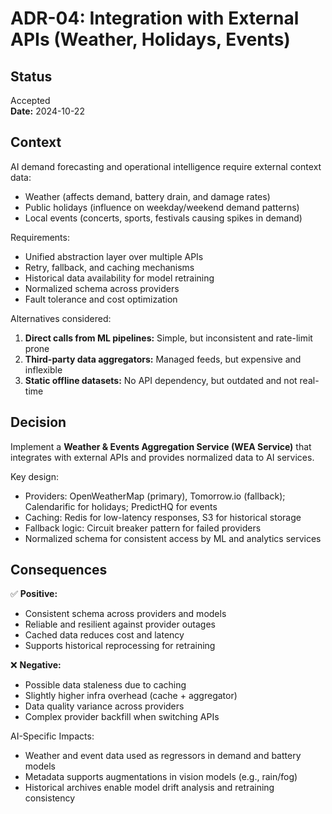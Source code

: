 # ADR-04: Integration with External APIs (Weather, Holidays, Events)

## Status
Accepted  
**Date:** 2024-10-22

## Context
AI demand forecasting and operational intelligence require external context data:
- Weather (affects demand, battery drain, and damage rates)
- Public holidays (influence on weekday/weekend demand patterns)
- Local events (concerts, sports, festivals causing spikes in demand)

Requirements:
- Unified abstraction layer over multiple APIs  
- Retry, fallback, and caching mechanisms  
- Historical data availability for model retraining  
- Normalized schema across providers  
- Fault tolerance and cost optimization

Alternatives considered:
1. **Direct calls from ML pipelines:** Simple, but inconsistent and rate-limit prone  
2. **Third-party data aggregators:** Managed feeds, but expensive and inflexible  
3. **Static offline datasets:** No API dependency, but outdated and not real-time  

## Decision
Implement a **Weather & Events Aggregation Service (WEA Service)** that integrates with external APIs and provides normalized data to AI services.

Key design:
- Providers: OpenWeatherMap (primary), Tomorrow.io (fallback); Calendarific for holidays; PredictHQ for events  
- Caching: Redis for low-latency responses, S3 for historical storage  
- Fallback logic: Circuit breaker pattern for failed providers  
- Normalized schema for consistent access by ML and analytics services

## Consequences
✅ **Positive:**
- Consistent schema across providers and models  
- Reliable and resilient against provider outages  
- Cached data reduces cost and latency  
- Supports historical reprocessing for retraining  

❌ **Negative:**
- Possible data staleness due to caching  
- Slightly higher infra overhead (cache + aggregator)  
- Data quality variance across providers  
- Complex provider backfill when switching APIs  

AI-Specific Impacts:
- Weather and event data used as regressors in demand and battery models  
- Metadata supports augmentations in vision models (e.g., rain/fog)  
- Historical archives enable model drift analysis and retraining consistency  

